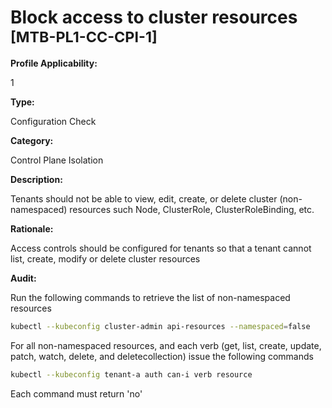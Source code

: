 # Block access to cluster resources <small>[MTB-PL1-CC-CPI-1] </small>

**Profile Applicability:**

1

**Type:**

Configuration Check

**Category:**

Control Plane Isolation

**Description:**

Tenants should not be able to view, edit, create, or delete cluster (non-namespaced) resources such Node, ClusterRole, ClusterRoleBinding, etc.

**Rationale:**

Access controls should be configured for tenants so that a tenant cannot list, create, modify or delete cluster resources

**Audit:**

Run the following commands to retrieve the list of non-namespaced resources
```bash 
kubectl --kubeconfig cluster-admin api-resources --namespaced=false
```
For all non-namespaced resources, and each verb (get, list, create, update, patch, watch, delete, and deletecollection) issue the following commands
```bash 
kubectl --kubeconfig tenant-a auth can-i verb resource
```
Each command must return &#39;no&#39;


